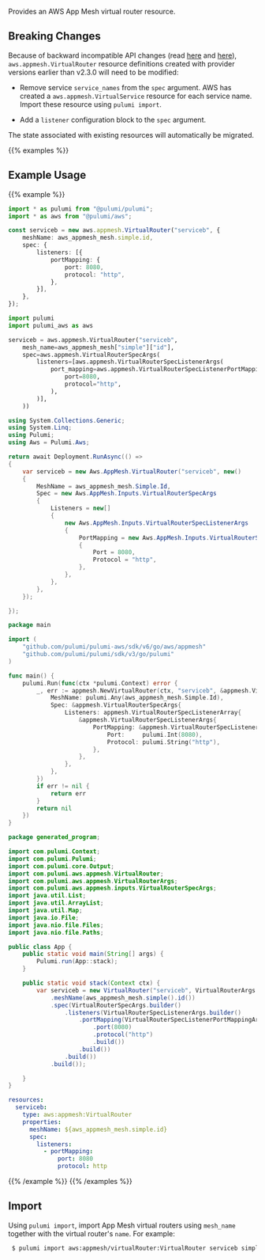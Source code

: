 Provides an AWS App Mesh virtual router resource.

## Breaking Changes

Because of backward incompatible API changes (read [here](https://github.com/awslabs/aws-app-mesh-examples/issues/92) and [here](https://github.com/awslabs/aws-app-mesh-examples/issues/94)), `aws.appmesh.VirtualRouter` resource definitions created with provider versions earlier than v2.3.0 will need to be modified:

* Remove service `service_names` from the `spec` argument. AWS has created a `aws.appmesh.VirtualService` resource for each service name. Import these resource using `pulumi import`.

* Add a `listener` configuration block to the `spec` argument.

The state associated with existing resources will automatically be migrated.

{{% examples %}}
## Example Usage
{{% example %}}

```typescript
import * as pulumi from "@pulumi/pulumi";
import * as aws from "@pulumi/aws";

const serviceb = new aws.appmesh.VirtualRouter("serviceb", {
    meshName: aws_appmesh_mesh.simple.id,
    spec: {
        listeners: [{
            portMapping: {
                port: 8080,
                protocol: "http",
            },
        }],
    },
});
```
```python
import pulumi
import pulumi_aws as aws

serviceb = aws.appmesh.VirtualRouter("serviceb",
    mesh_name=aws_appmesh_mesh["simple"]["id"],
    spec=aws.appmesh.VirtualRouterSpecArgs(
        listeners=[aws.appmesh.VirtualRouterSpecListenerArgs(
            port_mapping=aws.appmesh.VirtualRouterSpecListenerPortMappingArgs(
                port=8080,
                protocol="http",
            ),
        )],
    ))
```
```csharp
using System.Collections.Generic;
using System.Linq;
using Pulumi;
using Aws = Pulumi.Aws;

return await Deployment.RunAsync(() => 
{
    var serviceb = new Aws.AppMesh.VirtualRouter("serviceb", new()
    {
        MeshName = aws_appmesh_mesh.Simple.Id,
        Spec = new Aws.AppMesh.Inputs.VirtualRouterSpecArgs
        {
            Listeners = new[]
            {
                new Aws.AppMesh.Inputs.VirtualRouterSpecListenerArgs
                {
                    PortMapping = new Aws.AppMesh.Inputs.VirtualRouterSpecListenerPortMappingArgs
                    {
                        Port = 8080,
                        Protocol = "http",
                    },
                },
            },
        },
    });

});
```
```go
package main

import (
	"github.com/pulumi/pulumi-aws/sdk/v6/go/aws/appmesh"
	"github.com/pulumi/pulumi/sdk/v3/go/pulumi"
)

func main() {
	pulumi.Run(func(ctx *pulumi.Context) error {
		_, err := appmesh.NewVirtualRouter(ctx, "serviceb", &appmesh.VirtualRouterArgs{
			MeshName: pulumi.Any(aws_appmesh_mesh.Simple.Id),
			Spec: &appmesh.VirtualRouterSpecArgs{
				Listeners: appmesh.VirtualRouterSpecListenerArray{
					&appmesh.VirtualRouterSpecListenerArgs{
						PortMapping: &appmesh.VirtualRouterSpecListenerPortMappingArgs{
							Port:     pulumi.Int(8080),
							Protocol: pulumi.String("http"),
						},
					},
				},
			},
		})
		if err != nil {
			return err
		}
		return nil
	})
}
```
```java
package generated_program;

import com.pulumi.Context;
import com.pulumi.Pulumi;
import com.pulumi.core.Output;
import com.pulumi.aws.appmesh.VirtualRouter;
import com.pulumi.aws.appmesh.VirtualRouterArgs;
import com.pulumi.aws.appmesh.inputs.VirtualRouterSpecArgs;
import java.util.List;
import java.util.ArrayList;
import java.util.Map;
import java.io.File;
import java.nio.file.Files;
import java.nio.file.Paths;

public class App {
    public static void main(String[] args) {
        Pulumi.run(App::stack);
    }

    public static void stack(Context ctx) {
        var serviceb = new VirtualRouter("serviceb", VirtualRouterArgs.builder()        
            .meshName(aws_appmesh_mesh.simple().id())
            .spec(VirtualRouterSpecArgs.builder()
                .listeners(VirtualRouterSpecListenerArgs.builder()
                    .portMapping(VirtualRouterSpecListenerPortMappingArgs.builder()
                        .port(8080)
                        .protocol("http")
                        .build())
                    .build())
                .build())
            .build());

    }
}
```
```yaml
resources:
  serviceb:
    type: aws:appmesh:VirtualRouter
    properties:
      meshName: ${aws_appmesh_mesh.simple.id}
      spec:
        listeners:
          - portMapping:
              port: 8080
              protocol: http
```
{{% /example %}}
{{% /examples %}}

## Import

Using `pulumi import`, import App Mesh virtual routers using `mesh_name` together with the virtual router's `name`. For example:

```sh
 $ pulumi import aws:appmesh/virtualRouter:VirtualRouter serviceb simpleapp/serviceB
```
 